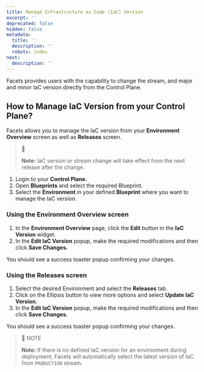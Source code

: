 ```yaml
---
title: Manage Infrastructure as Code (IaC) Version
excerpt: ''
deprecated: false
hidden: false
metadata:
  title: ''
  description: ''
  robots: index
next:
  description: ''
---
```

Facets provides users with the capability to change the stream, and major and minor IaC version directly from the Control Plane. 

## How to Manage IaC Version from your Control Plane?

Facets allows you to manage the IaC version from your **Environment Overview** screen as well as **Releases** screen. 

> 📘
>
> **Note:** IaC version or stream change will take effect from the next release after the change.

1. Login to your **Control Plane.**
2. Open **Blueprints** and select the required Blueprint.
3. Select the **Environment** in your defined **Blueprint** where you want to manage the IaC version.

### Using the Environment Overview screen

1. In the **Environment Overview** page, click the **Edit** button in the **IaC Version** widget.
2. In the **Edit IaC Version** popup, make the required modifications and then click **Save Changes.**

You should see a success toaster popup confirming your changes.

### Using the Releases screen

1. Select the desired Environment and select the **Releases** tab.
2. Click on the Ellipsis button to view more options and select **Update IaC Version.**
3. In the **Edit IaC Version** popup, make the required modifications and then click **Save Changes.**

You should see a success toaster popup confirming your changes.

> 📘 NOTE
>
> **Note:** If there is no defined IaC version for an environment during deployment, Facets will automatically select the latest version of IaC from `PRODUCTION` stream.
